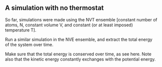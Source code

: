 
A simulation with no thermostat
-------------------------------

So far, simulations were made using the NVT ensemble [constant number 
of atoms, N, constant volume V, and constant (or at least imposed)
temperature T].

Run a similar simulation in the NVE ensemble, and extract the
total energy of the system over time.

Make sure that the total energy is conserved over time, as see here. Note also 
that the kinetic energy constantly exchanges with the potential energy.

